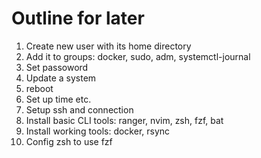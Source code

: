 # Outline for later
1. Create new user with its home directory
2. Add it to groups: docker, sudo, adm, systemctl-journal
3. Set passoword
4. Update a system
5. reboot
6. Set up time etc.
7. Setup ssh and connection
8. Install basic CLI tools: ranger, nvim, zsh, fzf, bat
9. Install working tools: docker, rsync
10. Config zsh to use fzf
